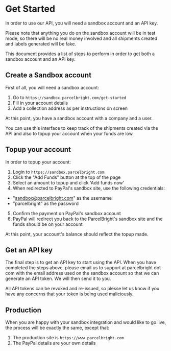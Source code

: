 # Get Started

In order to use our API, you will need a sandbox account and an API key.

Please note that anything you do on the sandbox account will be in test mode, so
there will be no real money involved and all shipments created and labels
generated will be fake.

This document provides a list of steps to perform in order to get both a sandbox
account and an API key.

## Create a Sandbox account

First of all, you will need a sandbox account:

1. Go to `https://sandbox.parcelbright.com/get-started`
2. Fill in your account details
3. Add a collection address as per instructions on screen

At this point, you have a sandbox account with a company and a user.

You can use this interface to keep track of the shipments created via the API
and also to topup your account when your funds are low.

## Topup your account

In order to topup your account:

1. Login to `https://sandbox.parcelbright.com`
2. Click the "Add Funds" button at the top of the page
3. Select an amount to topup and click 'Add funds now'
4. When redirected to PayPal's sandbox site, use the following credentials:
  - "sandbox@parcelbright.com" as the username
  - "parcelbright" as the password
5. Confirm the payment on PayPal's sandbox account
6. PayPal will redirect you back to the ParcelBright's sandbox site and the
   funds should be on your account

At this point, your account's balance should reflect the topup made.

## Get an API key

The final step is to get an API key to start using the API. When you have
completed the steps above, please email us to support at parcelbright dot com
with the email address used on the sandbox account so that we can generate an
API token. We will then send it to you.

All API tokens can be revoked and re-issued, so plesse let us know if you have
any concerns that your token is being used maliciously.

## Production

When you are happy with your sandbox integration and would like to go live, the
process will be exactly the same, except that:

1. The production site is `https://www.parcelbright.com`
2. The PayPal details are your own details
